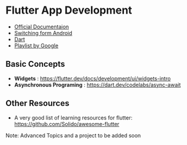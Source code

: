 # Flutter App Development
- [Official Documentaion](https://flutter.dev/docs)
- [Switching form Android](https://flutter.dev/docs/get-started/flutter-for/android-devs)
- [Dart](https://dart.dev/guides/language/language-tour)
- [Playlist by Google](https://www.youtube.com/playlist?list=PLOU2XLYxmsIJ7dsVN4iRuA7BT8XHzGtCr)

## Basic Concepts
- **Widgets** : https://flutter.dev/docs/development/ui/widgets-intro
- **Asynchronous Programing** : https://dart.dev/codelabs/async-await

## Other Resources
- A very good list of learning resources for flutter: https://github.com/Solido/awesome-flutter

Note: Advanced Topics and a project to be added soon